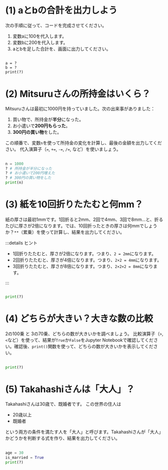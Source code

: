 # (1) aとbの合計を出力しよう

次の手順に従って、コードを完成させてください。

1. 変数aに100を代入します。
2. 変数bに200を代入します。
3. aとbを足した合計を、画面に出力してください。

##

```
a = ?
b = ?
print(?)
```

# (2) Mitsuruさんの所持金はいくら？

Mitsuruさんは最初に1000円を持っていました。次の出来事がありました：

1. 買い物で、所持金が**半分**になった。
2. お小遣いで**200円もらった**。
3. **300円の買い物**をした。

この順番で、変数`n`を使って所持金の変化を計算し、最後の金額を出力してください。
代入演算子（`=`, `+=`, `-=`, `/=`, など）を使いましょう。

##

```python
n = 1000
? # 所持金が半分になった
? # お小遣いで200円増えた
? # 300円の買い物をした
print(n)
```

# (3) 紙を10回折りたたむと何mm？

紙の厚さは最初1mmです。1回折ると2mm、2回で4mm、3回で8mm…と、折るたびに厚さが2倍になります。では、10回折ったときの厚さは何mmでしょうか？`**`（累乗）を使って計算し、結果を出力してください。

:::details ヒント

- 1回折りたたむと、厚さが2倍になります。つまり、`2 = 2mm`になります。
- 2回折りたたむと、厚さが4倍になります。つまり、`2×2 = 4mm`になります。
- 3回折りたたむと、厚さが8倍になります。つまり、`2×2×2 = 8mm`になります。

:::

##

```python
print(?)
```

# (4) どちらが大きい？大きな数の比較

2の100乗 と 3の70乗、どちらの数が大きいかを調べましょう。
比較演算子（`>`,`<`など）を使って、結果が`True`か`False`をJupyter Notebookで確認してください。確認後、`print()`関数を使って、どちらの数が大きいかを表示してください。

##

```python
print(?)
```

# (5) Takahashiさんは「大人」？

Takahashiさんは30歳で、既婚者です。
この世界の住人は

- 20歳以上
- 既婚者

という両方の条件を満たす人を「大人」と呼びます。Takahashiさんが「大人」かどうかを判断する式を作り、結果を出力してください。

##

```python
age = 30
is_married = True
print(?)
```
